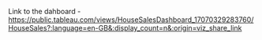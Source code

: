 Link to the dahboard - https://public.tableau.com/views/HouseSalesDashboard_17070329283760/HouseSales?:language=en-GB&:display_count=n&:origin=viz_share_link
